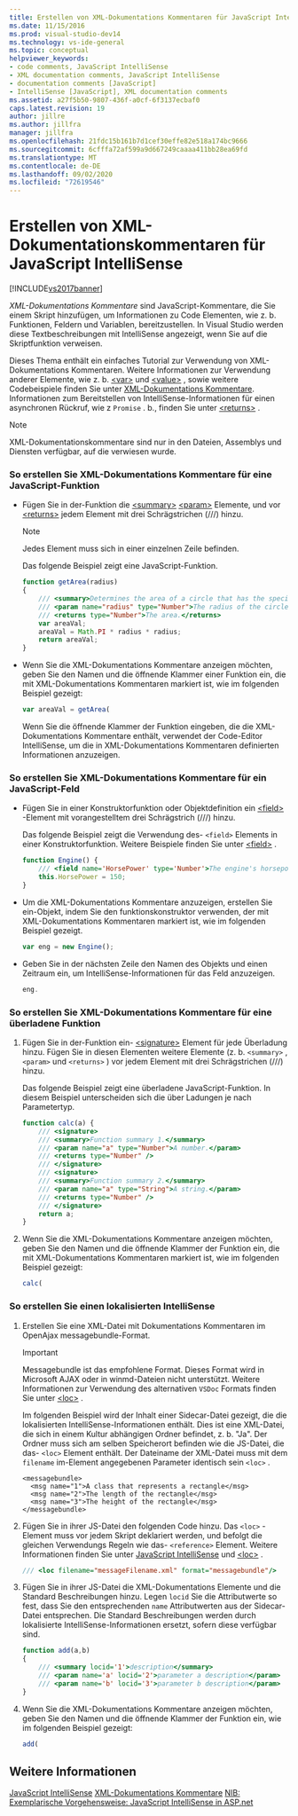 ```yaml
---
title: Erstellen von XML-Dokumentations Kommentaren für JavaScript IntelliSense | Microsoft-Dokumentation
ms.date: 11/15/2016
ms.prod: visual-studio-dev14
ms.technology: vs-ide-general
ms.topic: conceptual
helpviewer_keywords:
- code comments, JavaScript IntelliSense
- XML documentation comments, JavaScript IntelliSense
- documentation comments [JavaScript]
- IntelliSense [JavaScript], XML documentation comments
ms.assetid: a27f5b50-9807-436f-a0cf-6f3137ecbaf0
caps.latest.revision: 19
author: jillre
ms.author: jillfra
manager: jillfra
ms.openlocfilehash: 21fdc15b161b7d1cef30effe82e518a174bc9666
ms.sourcegitcommit: 6cfffa72af599a9d667249caaaa411bb28ea69fd
ms.translationtype: MT
ms.contentlocale: de-DE
ms.lasthandoff: 09/02/2020
ms.locfileid: "72619546"
---
```

# <a name="create-xml-documentation-comments-for-javascript-intellisense"></a>Erstellen von XML-Dokumentationskommentaren für JavaScript IntelliSense
[!INCLUDE[vs2017banner](../includes/vs2017banner.md)]

*XML-Dokumentations Kommentare* sind JavaScript-Kommentare, die Sie einem Skript hinzufügen, um Informationen zu Code Elementen, wie z. b. Funktionen, Feldern und Variablen, bereitzustellen. In Visual Studio werden diese Textbeschreibungen mit IntelliSense angezeigt, wenn Sie auf die Skriptfunktion verweisen.

 Dieses Thema enthält ein einfaches Tutorial zur Verwendung von XML-Dokumentations Kommentaren. Weitere Informationen zur Verwendung anderer Elemente, wie z. b. [\<var>](../ide/var-javascript.md) und [\<value>](../ide/value-javascript.md) , sowie weitere Codebeispiele finden Sie unter [XML-Dokumentations Kommentare](../ide/xml-documentation-comments-javascript.md). Informationen zum Bereitstellen von IntelliSense-Informationen für einen asynchronen Rückruf, wie z `Promise` . b., finden Sie unter [\<returns>](../ide/returns-javascript.md) .

> [!NOTE]
> XML-Dokumentationskommentare sind nur in den Dateien, Assemblys und Diensten verfügbar, auf die verwiesen wurde.

### <a name="to-create-xml-documentation-comments-for-a-javascript-function"></a>So erstellen Sie XML-Dokumentations Kommentare für eine JavaScript-Funktion

- Fügen Sie in der-Funktion die [\<summary>](../ide/summary-javascript.md) [\<param>](../ide/param-javascript.md) Elemente, und vor [\<returns>](../ide/returns-javascript.md) jedem Element mit drei Schrägstrichen (///) hinzu.

    > [!NOTE]
    > Jedes Element muss sich in einer einzelnen Zeile befinden.

     Das folgende Beispiel zeigt eine JavaScript-Funktion.

    ```javascript
    function getArea(radius)
    {
        /// <summary>Determines the area of a circle that has the specified radius parameter.</summary>
        /// <param name="radius" type="Number">The radius of the circle.</param>
        /// <returns type="Number">The area.</returns>
        var areaVal;
        areaVal = Math.PI * radius * radius;
        return areaVal;
    }
    ```

- Wenn Sie die XML-Dokumentations Kommentare anzeigen möchten, geben Sie den Namen und die öffnende Klammer einer Funktion ein, die mit XML-Dokumentations Kommentaren markiert ist, wie im folgenden Beispiel gezeigt:

    ```javascript
    var areaVal = getArea(
    ```

     Wenn Sie die öffnende Klammer der Funktion eingeben, die die XML-Dokumentations Kommentare enthält, verwendet der Code-Editor IntelliSense, um die in XML-Dokumentations Kommentaren definierten Informationen anzuzeigen.

### <a name="to-create-xml-documentation-comments-for-a-javascript-field"></a>So erstellen Sie XML-Dokumentations Kommentare für ein JavaScript-Feld

- Fügen Sie in einer Konstruktorfunktion oder Objektdefinition ein [\<field>](../ide/field-javascript.md) -Element mit vorangestelltem drei Schrägstrich (///) hinzu.

     Das folgende Beispiel zeigt die Verwendung des- `<field>` Elements in einer Konstruktorfunktion. Weitere Beispiele finden Sie unter [\<field>](../ide/field-javascript.md) .

    ```javascript
    function Engine() {
        /// <field name='HorsePower' type='Number'>The engine's horsepower.</field>
        this.HorsePower = 150;
    }
    ```

- Um die XML-Dokumentations Kommentare anzuzeigen, erstellen Sie ein-Objekt, indem Sie den funktionskonstruktor verwenden, der mit XML-Dokumentations Kommentaren markiert ist, wie im folgenden Beispiel gezeigt.

    ```javascript
    var eng = new Engine();
    ```

- Geben Sie in der nächsten Zeile den Namen des Objekts und einen Zeitraum ein, um IntelliSense-Informationen für das Feld anzuzeigen.

    ```javascript
    eng.
    ```

### <a name="to-create-xml-documentation-comments-for-an-overloaded-function"></a>So erstellen Sie XML-Dokumentations Kommentare für eine überladene Funktion

1. Fügen Sie in der-Funktion ein- [\<signature>](../ide/signature-javascript.md) Element für jede Überladung hinzu. Fügen Sie in diesen Elementen weitere Elemente (z. b. `<summary>` , `<param>` und `<returns>` ) vor jedem Element mit drei Schrägstrichen (///) hinzu.

     Das folgende Beispiel zeigt eine überladene JavaScript-Funktion. In diesem Beispiel unterscheiden sich die über Ladungen je nach Parametertyp.

    ```javascript
    function calc(a) {
        /// <signature>
        /// <summary>Function summary 1.</summary>
        /// <param name="a" type="Number">A number.</param>
        /// <returns type="Number" />
        /// </signature>
        /// <signature>
        /// <summary>Function summary 2.</summary>
        /// <param name="a" type="String">A string.</param>
        /// <returns type="Number" />
        /// </signature>
        return a;
    }
    ```

2. Wenn Sie die XML-Dokumentations Kommentare anzeigen möchten, geben Sie den Namen und die öffnende Klammer der Funktion ein, die mit XML-Dokumentations Kommentaren markiert ist, wie im folgenden Beispiel gezeigt:

    ```javascript
    calc(
    ```

### <a name="to-create-localized-intellisense"></a>So erstellen Sie einen lokalisierten IntelliSense

1. Erstellen Sie eine XML-Datei mit Dokumentations Kommentaren im OpenAjax messagebundle-Format.

    > [!IMPORTANT]
    > Messagebundle ist das empfohlene Format. Dieses Format wird in Microsoft AJAX oder in winmd-Dateien nicht unterstützt. Weitere Informationen zur Verwendung des alternativen `VSDoc` Formats finden Sie unter [\<loc>](../ide/loc-javascript.md) .

     Im folgenden Beispiel wird der Inhalt einer Sidecar-Datei gezeigt, die die lokalisierten IntelliSense-Informationen enthält. Dies ist eine XML-Datei, die sich in einem Kultur abhängigen Ordner befindet, z. b. "Ja". Der Ordner muss sich am selben Speicherort befinden wie die JS-Datei, die das- `<loc>` Element enthält. Der Dateiname der XML-Datei muss mit dem `filename` im-Element angegebenen Parameter identisch sein `<loc>` .

    ```
    <messagebundle>
      <msg name="1">A class that represents a rectangle</msg>
      <msg name="2">The length of the rectangle</msg>
      <msg name="3">The height of the rectangle</msg>
    </messagebundle>

    ```

2. Fügen Sie in ihrer JS-Datei den folgenden Code hinzu. Das `<loc>` -Element muss vor jedem Skript deklariert werden, und befolgt die gleichen Verwendungs Regeln wie das- `<reference>` Element. Weitere Informationen finden Sie unter [JavaScript IntelliSense](../ide/javascript-intellisense.md) und [\<loc>](../ide/loc-javascript.md) .

    ```javascript
    /// <loc filename="messageFilename.xml" format="messagebundle"/>

    ```

3. Fügen Sie in ihrer JS-Datei die XML-Dokumentations Elemente und die Standard Beschreibungen hinzu. Legen `locid` Sie die Attributwerte so fest, dass Sie den entsprechenden `name` Attributwerten aus der Sidecar-Datei entsprechen. Die Standard Beschreibungen werden durch lokalisierte IntelliSense-Informationen ersetzt, sofern diese verfügbar sind.

    ```javascript
    function add(a,b)
    {
        /// <summary locid='1'>description</summary>
        /// <param name='a' locid='2'>parameter a description</param>
        /// <param name='b' locid='3'>parameter b description</param>
    }

    ```

4. Wenn Sie die XML-Dokumentations Kommentare anzeigen möchten, geben Sie den Namen und die öffnende Klammer der Funktion ein, wie im folgenden Beispiel gezeigt:

    ```javascript
    add(
    ```

## <a name="see-also"></a>Weitere Informationen
 [JavaScript IntelliSense](../ide/javascript-intellisense.md) [XML-Dokumentations Kommentare](../ide/xml-documentation-comments-javascript.md) [NIB: Exemplarische Vorgehensweise: JavaScript IntelliSense in ASP.net](https://msdn.microsoft.com/4f6e0cc2-7f48-4dbf-abb0-7fb743a2d05b)
